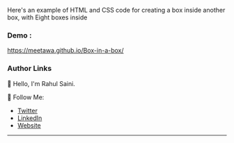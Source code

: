 Here's an example of HTML and CSS code for creating a box inside another box, with Eight boxes inside

### Demo :

https://meetawa.github.io/Box-in-a-box/

### Author Links

👋 Hello, I'm Rahul Saini.

🚀 Follow Me:

- [Twitter](https://twitter.com/rahumeetawa)
- [LinkedIn](https://www.linkedin.com/in/rahulmeetawa)
- [Website](https://meetawa.github.io)

---
